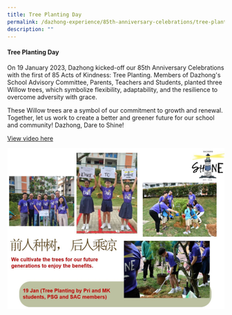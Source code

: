 ```yaml
---
title: Tree Planting Day
permalink: /dazhong-experience/85th-anniversary-celebrations/tree-planting-day/
description: ""
---
```

#### Tree Planting Day

On 19 January 2023, Dazhong kicked-off our 85th Anniversary Celebrations with the first of 85 Acts of Kindness: Tree Planting. Members of Dazhong's School Advisory Committee, Parents, Teachers and Students, planted three Willow trees, which symbolize flexibility, adaptability, and the resilience to overcome adversity with grace.

These Willow trees are a symbol of our commitment to growth and renewal. Together, let us work to create a better and greener future for our school and community! Dazhong, Dare to Shine!

[View video here](https://www.canva.com/design/DAFYF1h5fJo/SZ0lRLPB7K-Lrfcu2ml8Lg/watch?utm_content=DAFYF1h5fJo&utm_campaign=designshare&utm_medium=link&utm_source=publishsharelink&fbclid=IwAR3anVxaW0ZMAMxqFlYLovo5tRurlAC7kogcS27J6XogDBWQWcNy_RWnXTw)

![](/images/(for%20tree%20planting%20page)%20graphic.JPG)